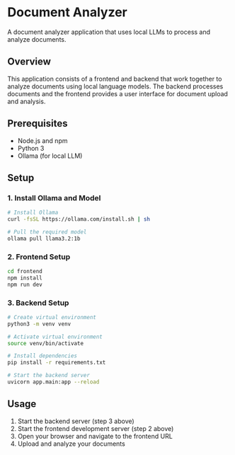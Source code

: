 # Document Analyzer

A document analyzer application that uses local LLMs to process and analyze documents.

## Overview

This application consists of a frontend and backend that work together to analyze documents using local language models. The backend processes documents and the frontend provides a user interface for document upload and analysis.

## Prerequisites

- Node.js and npm
- Python 3
- Ollama (for local LLM)

## Setup

### 1. Install Ollama and Model

```bash
# Install Ollama
curl -fsSL https://ollama.com/install.sh | sh

# Pull the required model
ollama pull llama3.2:1b
```

### 2. Frontend Setup

```bash
cd frontend
npm install
npm run dev
```

### 3. Backend Setup

```bash
# Create virtual environment
python3 -m venv venv

# Activate virtual environment
source venv/bin/activate

# Install dependencies
pip install -r requirements.txt

# Start the backend server
uvicorn app.main:app --reload
```

## Usage

1. Start the backend server (step 3 above)
2. Start the frontend development server (step 2 above)
3. Open your browser and navigate to the frontend URL
4. Upload and analyze your documents 